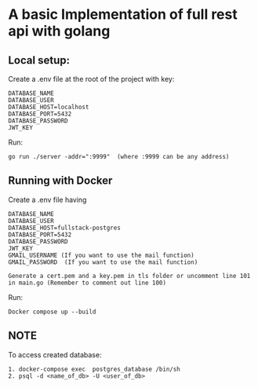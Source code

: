 # A basic Implementation of full rest api with golang

## Local setup:

Create a .env file at the root of the project with key: 

```
DATABASE_NAME 
DATABASE_USER
DATABASE_HOST=localhost
DATABASE_PORT=5432
DATABASE_PASSWORD 
JWT_KEY 
```

Run:   

```
go run ./server -addr=":9999"  (where :9999 can be any address)
```

## Running with Docker

Create a .env file having

```
DATABASE_NAME
DATABASE_USER
DATABASE_HOST=fullstack-postgres
DATABASE_PORT=5432
DATABASE_PASSWORD
JWT_KEY
GMAIL_USERNAME (If you want to use the mail function)
GMAIL_PASSWORD  (If you want to use the mail function)
```

```
Generate a cert.pem and a key.pem in tls folder or uncomment line 101 in main.go (Remember to comment out line 100)
```
Run:
```
Docker compose up --build
```

## NOTE
To access created database:
```
1. docker-compose exec  postgres_database /bin/sh
2. psql -d <name_of_db> -U <user_of_db> 

```